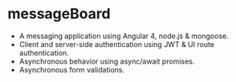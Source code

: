 # messageBoard
- A messaging application using Angular 4, node.js & mongoose.
- Client and server-side authentication using JWT & UI route authentication.
- Asynchronous behavior using async/await promises.
- Asynchronous form validations.
